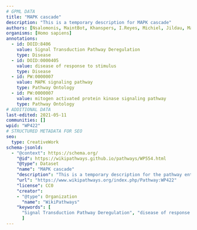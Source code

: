 ```yaml
---
# GPML DATA
title: "MAPK cascade"
description: "This is a temporary description for MAPK cascade"
authors: [Nsalomonis, MaintBot, Khanspers, I.Reyes, Michiel, Jildau, MartijnVanIersel, Ddigles, Mkutmon, DeSl, AlexanderPico, Eweitz]
organisms: [Homo sapiens]
annotations:
  - id: DOID:8406
    value: Signal Transduction Pathway Deregulation
    type: Disease
  - id: DOID:0000405
    value: disease of response to stimulus
    type: Disease
  - id: PW:0000007
    value: MAPK signaling pathway
    type: Pathway Ontology
  - id: PW:0000007
    value: mitogen activated protein kinase signaling pathway
    type: Pathway Ontology
# ADDITIONAL DATA
last-edited: 2021-05-11
communities: []
wpid: "WP422"
# STRUCTURED METADATA FOR SEO
seo:
  type: CreativeWork
schema-jsonld:
  - "@context": https://schema.org/
    "@id": https://wikipathways.github.io/pathways/WP554.html
    "@type": Dataset
    "name": "MAPK cascade"
    "description": "This is a temporary description for the pathway entitled: MAPK cascade"
    "url": "https://www.wikipathways.org/index.php/Pathway:WP422"
    "license": CC0
    "creator":
    - "@type": Organization
      "name": "WikiPathways"
    "keywords": [
      "Signal Transduction Pathway Deregulation", "disease of response to stimulus", "MAPK signaling pathway", "mitogen activated protein kinase signaling pathway",
      ]
---
```


